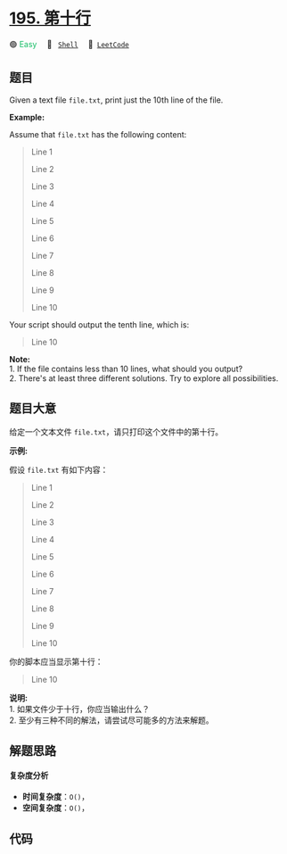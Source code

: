 # [195. 第十行](https://leetcode.com/problems/tenth-line)

🟢 <font color=#15bd66>Easy</font>&emsp; 🔖&ensp; [`Shell`](/leetcode-js/outline/tag/shell.md)&emsp; 🔗&ensp;[`LeetCode`](https://leetcode.com/problems/tenth-line)

## 题目

Given a text file `file.txt`, print just the 10th line of the file.

**Example:**

Assume that `file.txt` has the following content:

> 
> 
> 
> 
> 
> Line 1
> 
> Line 2
> 
> Line 3
> 
> Line 4
> 
> Line 5
> 
> Line 6
> 
> Line 7
> 
> Line 8
> 
> Line 9
> 
> Line 10
> 
> 

Your script should output the tenth line, which is:

> 
> 
> 
> 
> 
> Line 10
> 
> 

**Note:**  
1\. If the file contains less than 10 lines, what should you output?  
2\. There's at least three different solutions. Try to explore all
possibilities.


## 题目大意

给定一个文本文件 `file.txt`，请只打印这个文件中的第十行。

**示例:**

假设 `file.txt` 有如下内容：

> 
> 
> 
> 
> 
> Line 1
> 
> Line 2
> 
> Line 3
> 
> Line 4
> 
> Line 5
> 
> Line 6
> 
> Line 7
> 
> Line 8
> 
> Line 9
> 
> Line 10
> 
> 

你的脚本应当显示第十行：

> 
> 
> 
> 
> 
> Line 10
> 
> 

**说明:**  
1\. 如果文件少于十行，你应当输出什么？  
2\. 至少有三种不同的解法，请尝试尽可能多的方法来解题。


## 解题思路

#### 复杂度分析

- **时间复杂度**：`O()`，
- **空间复杂度**：`O()`，

## 代码

```javascript

```